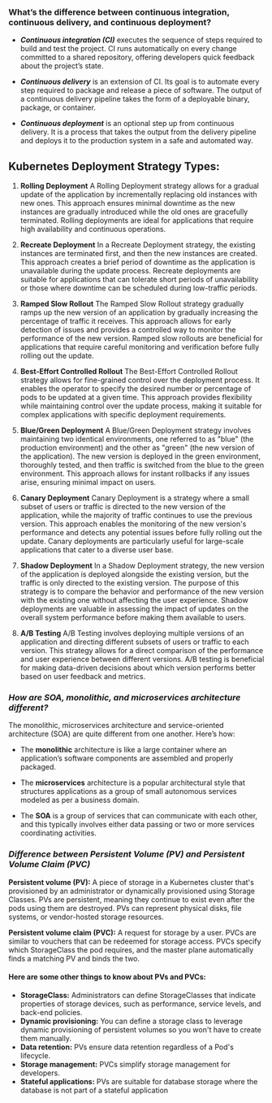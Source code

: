 ### **What’s the difference between continuous integration, continuous delivery, and continuous deployment?**

* ***Continuous integration (CI)*** executes the sequence of steps required to build and test the project. 
CI runs automatically on every change committed to a shared repository, offering developers quick feedback about the project’s state.

* ***Continuous delivery*** is an extension of CI. Its goal is to automate every step required to package and release a piece of software. 
The output of a continuous delivery pipeline takes the form of a deployable binary, package, or container.

* ***Continuous deployment*** is an optional step up from continuous delivery. 
It is a process that takes the output from the delivery pipeline and deploys it to the production system in a safe and automated way.


## **Kubernetes Deployment Strategy Types:**

1. **Rolling Deployment**
A Rolling Deployment strategy allows for a gradual update of the application by incrementally replacing old instances with new ones. This approach ensures minimal downtime as the new instances are gradually introduced while the old ones are gracefully terminated. Rolling deployments are ideal for applications that require high availability and continuous operations.

2. **Recreate Deployment**
In a Recreate Deployment strategy, the existing instances are terminated first, and then the new instances are created. This approach creates a brief period of downtime as the application is unavailable during the update process. Recreate deployments are suitable for applications that can tolerate short periods of unavailability or those where downtime can be scheduled during low-traffic periods.

3. **Ramped Slow Rollout**
The Ramped Slow Rollout strategy gradually ramps up the new version of an application by gradually increasing the percentage of traffic it receives. This approach allows for early detection of issues and provides a controlled way to monitor the performance of the new version. Ramped slow rollouts are beneficial for applications that require careful monitoring and verification before fully rolling out the update.

4. **Best-Effort Controlled Rollout**
The Best-Effort Controlled Rollout strategy allows for fine-grained control over the deployment process. It enables the operator to specify the desired number or percentage of pods to be updated at a given time. This approach provides flexibility while maintaining control over the update process, making it suitable for complex applications with specific deployment requirements.

5. **Blue/Green Deployment**
A Blue/Green Deployment strategy involves maintaining two identical environments, one referred to as "blue" (the production environment) and the other as "green" (the new version of the application). The new version is deployed in the green environment, thoroughly tested, and then traffic is switched from the blue to the green environment. This approach allows for instant rollbacks if any issues arise, ensuring minimal impact on users.

6. **Canary Deployment**
Canary Deployment is a strategy where a small subset of users or traffic is directed to the new version of the application, while the majority of traffic continues to use the previous version. This approach enables the monitoring of the new version's performance and detects any potential issues before fully rolling out the update. Canary deployments are particularly useful for large-scale applications that cater to a diverse user base.

7. **Shadow Deployment**
In a Shadow Deployment strategy, the new version of the application is deployed alongside the existing version, but the traffic is only directed to the existing version. The purpose of this strategy is to compare the behavior and performance of the new version with the existing one without affecting the user experience. Shadow deployments are valuable in assessing the impact of updates on the overall system performance before making them available to users.

8. **A/B Testing**
A/B Testing involves deploying multiple versions of an application and directing different subsets of users or traffic to each version. This strategy allows for a direct comparison of the performance and user experience between different versions. A/B testing is beneficial for making data-driven decisions about which version performs better based on user feedback and metrics.


### ***How are SOA, monolithic, and microservices architecture different?***


The monolithic, microservices architecture and service-oriented architecture (SOA) are quite different from one another. Here’s how:

* The **monolithic** architecture is like a large container where an application’s software components are assembled and properly packaged.

* The **microservices** architecture is a popular architectural style that structures applications as a group of small autonomous services modeled as per a business domain.

* The **SOA** is a group of services that can communicate with each other, and this typically involves either data passing or two or more services coordinating activities.


### ***Difference between Persistent Volume (PV) and Persistent Volume Claim (PVC)***
**Persistent volume (PV):**
A piece of storage in a Kubernetes cluster that's provisioned by an administrator or dynamically provisioned using Storage Classes. PVs are persistent, meaning they continue to exist even after the pods using them are destroyed. PVs can represent physical disks, file systems, or vendor-hosted storage resources. 

**Persistent volume claim (PVC):**
A request for storage by a user. PVCs are similar to vouchers that can be redeemed for storage access. PVCs specify which StorageClass the pod requires, and the master plane automatically finds a matching PV and binds the two. 

#### Here are some other things to know about PVs and PVCs:
* **StorageClass:** Administrators can define StorageClasses that indicate properties of storage devices, such as performance, service levels, and back-end policies. 
* **Dynamic provisioning:** You can define a storage class to leverage dynamic provisioning of persistent volumes so you won't have to create them manually. 
* **Data retention:** PVs ensure data retention regardless of a Pod's lifecycle. 
* **Storage management:** PVCs simplify storage management for developers. 
* **Stateful applications:** PVs are suitable for database storage where the database is not part of a stateful application
